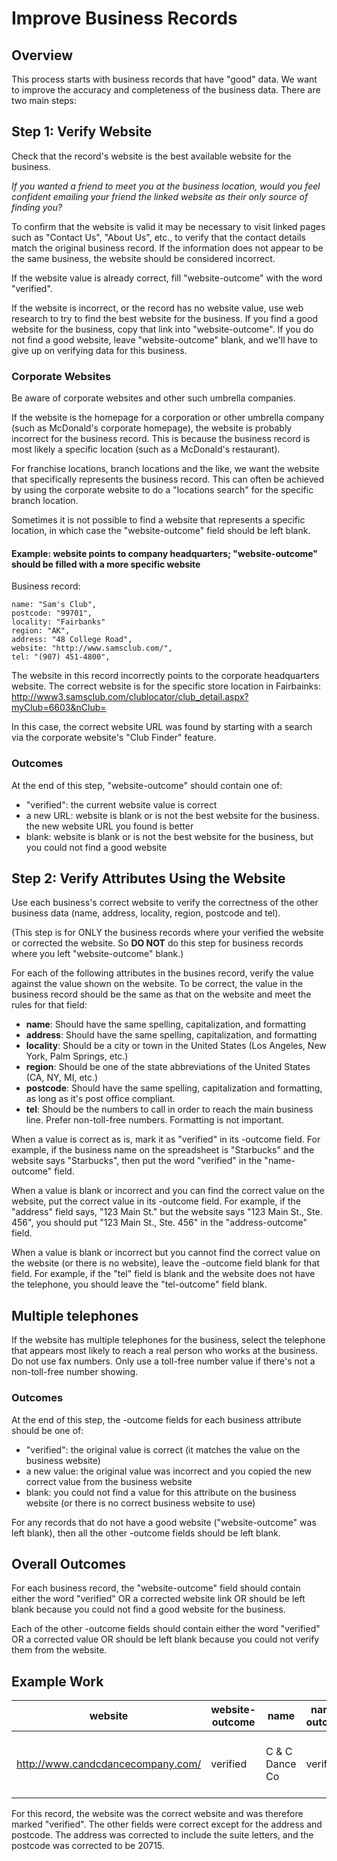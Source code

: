 Improve Business Records
========================

## Overview

This process starts with business records that have "good" data. We want to improve the accuracy and completeness of the business data. There are two main steps:

## Step 1: Verify Website

Check that the record's website is the best available website for the business.

_If you wanted a friend to meet you at the business location, would you feel confident emailing your friend the linked website as their only source of finding you?_

To confirm that the website is valid it may be necessary to visit linked pages such as "Contact Us", "About Us", etc., to verify that the contact details match the original business record. If the information does not appear to be the same business, the website should be considered incorrect.

If the website value is already correct, fill "website-outcome" with the word "verified".

If the website is incorrect, or the record has no website value, use web research to try to find the best website for the business.
If you find a good website for the business, copy that link into "website-outcome".
If you do not find a good website, leave "website-outcome" blank, and we'll have to give up on verifying data for this business.

### Corporate Websites

Be aware of corporate websites and other such umbrella companies.

If the website is the homepage for a corporation or other umbrella company (such as McDonald's corporate homepage),
the website is probably incorrect for the business record. This is because the business record is most likely a
specific location (such as a McDonald's restaurant). 

For franchise locations, branch locations and the like, we want the website that specifically represents the business record.
This can often be achieved by using the corporate website to do a "locations search" for the specific branch location.

Sometimes it is not possible to find a website that represents a specific location, in which case the "website-outcome" field should be left blank.

#### Example: website points to company headquarters; "website-outcome" should be filled with a more specific website

Business record:
```
name: "Sam's Club",
postcode: "99701",
locality: "Fairbanks"
region: "AK",
address: "48 College Road",
website: "http://www.samsclub.com/",
tel: "(907) 451-4800",
```

The website in this record incorrectly points to the corporate headquarters website. The correct website is for the specific store location in Fairbainks:
http://www3.samsclub.com/clublocator/club_detail.aspx?myClub=6603&nClub=

In this case, the correct website URL was found by starting with a search via the corporate website's "Club Finder" feature.

### Outcomes

At the end of this step, "website-outcome" should contain one of:
* "verified": the current website value is correct
* a new URL: website is blank or is not the best website for the business. the new website URL you found is better
* blank: website is blank or is not the best website for the business, but you could not find a good website

## Step 2: Verify Attributes Using the Website

Use each business's correct website to verify the correctness of the other business data 
(name, address, locality, region, postcode and tel).

(This step is for ONLY the business records where your verified the website or corrected the website.
So **DO NOT** do this step for business records where you left "website-outcome" blank.)

For each of the following attributes in the busines record, verify the value against the value shown on the website. To be correct, the value in the business record should be the same as that on the website and meet the rules for that field:

* **name**: Should have the same spelling, capitalization, and formatting
* **address**: Should have the same spelling, capitalization, and formatting
* **locality**: Should be a city or town in the United States (Los Angeles, New York, Palm Springs, etc.)
* **region**: Should be one of the state abbreviations of the United States (CA, NY, MI, etc.)
* **postcode**: Should have the same spelling, capitalization and formatting, as long as it's post office compliant.
* **tel**: Should be the numbers to call in order to reach the main business line. Prefer non-toll-free numbers. Formatting is not important.

When a value is correct as is, mark it as "verified" in its -outcome field. For example, if the business name on the spreadsheet is "Starbucks" and the website says "Starbucks", then put the word "verified" in the "name-outcome" field.

When a value is blank or incorrect and you can find the correct value on the website, put the correct value in its -outcome field. For example, if the "address" field says, "123 Main St." but the website says "123 Main St., Ste. 456", you should put "123 Main St., Ste. 456" in the "address-outcome" field.

When a value is blank or incorrect but you cannot find the correct value on the website (or there is no website), leave the -outcome field blank for that field. For example, if the "tel" field is blank and the website does not have the telephone, you should leave the "tel-outcome" field blank.

## Multiple telephones

If the website has multiple telephones for the business, select the telephone that appears most likely to reach a real person who works at the business. Do not use fax numbers. Only use a toll-free number value if there's not a non-toll-free number showing.

### Outcomes

At the end of this step, the -outcome fields for each business attribute should be one of:

* "verified": the original value is correct (it matches the value on the business website)
* a new value: the original value was incorrect and you copied the new correct value from the business website
* blank: you could not find a value for this attribute on the business website (or there is no correct business website to use)

For any records that do not have a good website ("website-outcome" was left blank), then all the other -outcome fields should be left blank.

## Overall Outcomes

For each business record, the "website-outcome" field should contain either the word "verified" OR a corrected website link OR should be left blank because you could not find a good website for the business.

Each of the other -outcome fields should contain either the word "verified" OR a corrected value OR should be left blank because you could not verify them from the website.

## Example Work

website|website-outcome|name|name-outcome|address|address-outcome|locality|locality-outcome|region|region-outcome|postcode|postcode-outcome|tel|tel-outcome
--- | --- | --- | --- | --- | --- | --- | --- | --- | --- | --- | --- | --- | ---
http://www.candcdancecompany.com/	| verified | C & C Dance Co | verified | 4891 Telsa Drive | 4891 Telsa Drive, Suites J - L | Bowie | verified | MD | verified | 20700 | 20715 | (301) 464-4300 | verified

For this record, the website was the correct website and was therefore marked "verified". The other fields were correct except for the address and postcode. The address was corrected to include the suite letters, and the postcode was corrected to be 20715.
